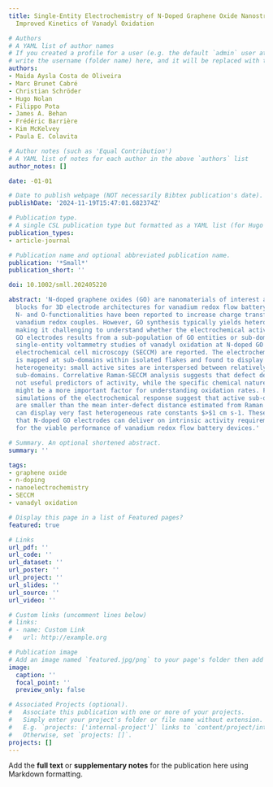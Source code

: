 ```yaml
---
title: Single-Entity Electrochemistry of N-Doped Graphene Oxide Nanostructures for
  Improved Kinetics of Vanadyl Oxidation

# Authors
# A YAML list of author names
# If you created a profile for a user (e.g. the default `admin` user at `content/authors/admin/`), 
# write the username (folder name) here, and it will be replaced with their full name and linked to their profile.
authors:
- Maida Aysla Costa de Oliveira
- Marc Brunet Cabré
- Christian Schröder
- Hugo Nolan
- Filippo Pota
- James A. Behan
- Frédéric Barrière
- Kim McKelvey
- Paula E. Colavita

# Author notes (such as 'Equal Contribution')
# A YAML list of notes for each author in the above `authors` list
author_notes: []

date: -01-01

# Date to publish webpage (NOT necessarily Bibtex publication's date).
publishDate: '2024-11-19T15:47:01.682374Z'

# Publication type.
# A single CSL publication type but formatted as a YAML list (for Hugo requirements).
publication_types:
- article-journal

# Publication name and optional abbreviated publication name.
publication: '*Small*'
publication_short: ''

doi: 10.1002/smll.202405220

abstract: 'N-doped graphene oxides (GO) are nanomaterials of interest as building
  blocks for 3D electrode architectures for vanadium redox flow battery applications.
  N- and O-functionalities have been reported to increase charge transfer rates for
  vanadium redox couples. However, GO synthesis typically yields heterogeneous nanomaterials,
  making it challenging to understand whether the electrochemical activity of conventional
  GO electrodes results from a sub-population of GO entities or sub-domains. Herein,
  single-entity voltammetry studies of vanadyl oxidation at N-doped GO using scanning
  electrochemical cell microscopy (SECCM) are reported. The electrochemical response
  is mapped at sub-domains within isolated flakes and found to display significant
  heterogeneity: small active sites are interspersed between relatively large inert
  sub-domains. Correlative Raman-SECCM analysis suggests that defect densities are
  not useful predictors of activity, while the specific chemical nature of defects
  might be a more important factor for understanding oxidation rates. Finite element
  simulations of the electrochemical response suggest that active sub-domains/sites
  are smaller than the mean inter-defect distance estimated from Raman spectra but
  can display very fast heterogeneous rate constants $>$1 cm s-1. These results indicate
  that N-doped GO electrodes can deliver on intrinsic activity requirements set out
  for the viable performance of vanadium redox flow battery devices.'

# Summary. An optional shortened abstract.
summary: ''

tags:
- graphene oxide
- n-doping
- nanoelectrochemistry
- SECCM
- vanadyl oxidation

# Display this page in a list of Featured pages?
featured: true

# Links
url_pdf: ''
url_code: ''
url_dataset: ''
url_poster: ''
url_project: ''
url_slides: ''
url_source: ''
url_video: ''

# Custom links (uncomment lines below)
# links:
# - name: Custom Link
#   url: http://example.org

# Publication image
# Add an image named `featured.jpg/png` to your page's folder then add a caption below.
image:
  caption: ''
  focal_point: ''
  preview_only: false

# Associated Projects (optional).
#   Associate this publication with one or more of your projects.
#   Simply enter your project's folder or file name without extension.
#   E.g. `projects: ['internal-project']` links to `content/project/internal-project/index.md`.
#   Otherwise, set `projects: []`.
projects: []
---
```


Add the **full text** or **supplementary notes** for the publication here using Markdown formatting.
